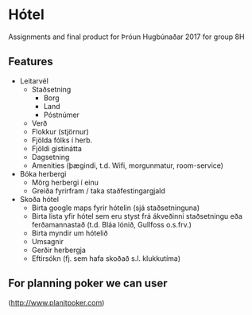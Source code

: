 # Hótel
Assignments and final product for Þróun Hugbúnaðar 2017 for group 8H

## Features

* Leitarvél
  - Staðsetning
    * Borg
    * Land
    * Póstnúmer
  - Verð
  - Flokkur (stjörnur)
  - Fjölda fólks í herb.
  - Fjöldi gistinátta
  - Dagsetning
  - Amenities (þægindi, t.d. Wifi, morgunmatur, room-service)
* Bóka herbergi
  - Mörg herbergi í einu
  - Greiða fyrirfram / taka staðfestingargjald
* Skoða hótel
  - Birta google maps fyrir hótelin (sjá staðsetninguna)
  - Birta lista yfir hótel sem eru styst frá ákveðinni staðsetningu eða ferðamannastað (t.d. Bláa lónið, Gullfoss o.s.frv.)
  - Birta myndir um hótelið
  - Umsagnir
  - Gerðir herbergja
  - Eftirsókn (fj. sem hafa skoðað s.l. klukkutíma)

## For planning poker we can user
(http://www.planitpoker.com)
